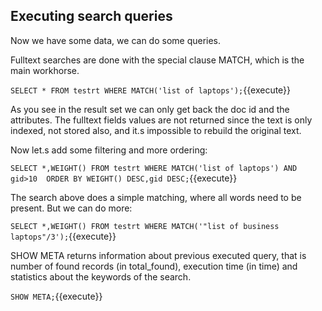 ## Executing search queries

Now we have some data, we can do some queries.

Fulltext searches are done with the special clause MATCH, which is the main workhorse.

`SELECT * FROM testrt WHERE MATCH('list of laptops');`{{execute}}

As you see in the result set we can only get back the doc id and the attributes. The fulltext fields values are not returned since the text is only indexed, not stored also, and it.s impossible to rebuild the original text.

Now let.s add some filtering and more ordering:

`SELECT *,WEIGHT() FROM testrt WHERE MATCH('list of laptops') AND gid>10  ORDER BY WEIGHT() DESC,gid DESC;`{{execute}}


The search above does a simple matching, where all words need to be present. But we can do more:

`SELECT *,WEIGHT() FROM testrt WHERE MATCH('"list of business laptops"/3');`{{execute}}

SHOW META returns information about previous executed query, that is number of found records (in total_found), execution time (in time) and statistics about the keywords of the search.

`SHOW META;`{{execute}}
